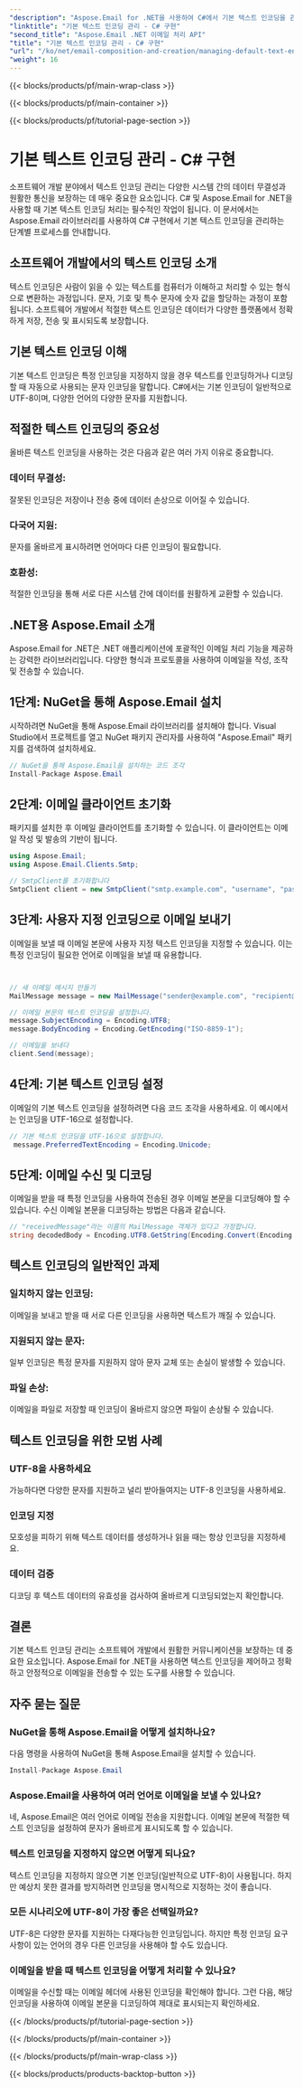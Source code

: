 ```yaml
---
"description": "Aspose.Email for .NET을 사용하여 C#에서 기본 텍스트 인코딩을 관리하는 방법을 알아보세요. 소스 코드와 함께 단계별 지침을 따르고 정확한 데이터 통신을 보장하세요."
"linktitle": "기본 텍스트 인코딩 관리 - C# 구현"
"second_title": "Aspose.Email .NET 이메일 처리 API"
"title": "기본 텍스트 인코딩 관리 - C# 구현"
"url": "/ko/net/email-composition-and-creation/managing-default-text-encoding-csharp-implementation/"
"weight": 16
---
```


{{< blocks/products/pf/main-wrap-class >}}

{{< blocks/products/pf/main-container >}}

{{< blocks/products/pf/tutorial-page-section >}}

# 기본 텍스트 인코딩 관리 - C# 구현


소프트웨어 개발 분야에서 텍스트 인코딩 관리는 다양한 시스템 간의 데이터 무결성과 원활한 통신을 보장하는 데 매우 중요한 요소입니다. C# 및 Aspose.Email for .NET을 사용할 때 기본 텍스트 인코딩 처리는 필수적인 작업이 됩니다. 이 문서에서는 Aspose.Email 라이브러리를 사용하여 C# 구현에서 기본 텍스트 인코딩을 관리하는 단계별 프로세스를 안내합니다.


## 소프트웨어 개발에서의 텍스트 인코딩 소개

텍스트 인코딩은 사람이 읽을 수 있는 텍스트를 컴퓨터가 이해하고 처리할 수 있는 형식으로 변환하는 과정입니다. 문자, 기호 및 특수 문자에 숫자 값을 할당하는 과정이 포함됩니다. 소프트웨어 개발에서 적절한 텍스트 인코딩은 데이터가 다양한 플랫폼에서 정확하게 저장, 전송 및 표시되도록 보장합니다.

## 기본 텍스트 인코딩 이해

기본 텍스트 인코딩은 특정 인코딩을 지정하지 않을 경우 텍스트를 인코딩하거나 디코딩할 때 자동으로 사용되는 문자 인코딩을 말합니다. C#에서는 기본 인코딩이 일반적으로 UTF-8이며, 다양한 언어의 다양한 문자를 지원합니다.

## 적절한 텍스트 인코딩의 중요성

올바른 텍스트 인코딩을 사용하는 것은 다음과 같은 여러 가지 이유로 중요합니다.
### 데이터 무결성:
잘못된 인코딩은 저장이나 전송 중에 데이터 손상으로 이어질 수 있습니다.
### 다국어 지원: 
문자를 올바르게 표시하려면 언어마다 다른 인코딩이 필요합니다.
### 호환성:
적절한 인코딩을 통해 서로 다른 시스템 간에 데이터를 원활하게 교환할 수 있습니다.

## .NET용 Aspose.Email 소개

Aspose.Email for .NET은 .NET 애플리케이션에 포괄적인 이메일 처리 기능을 제공하는 강력한 라이브러리입니다. 다양한 형식과 프로토콜을 사용하여 이메일을 작성, 조작 및 전송할 수 있습니다.

## 1단계: NuGet을 통해 Aspose.Email 설치

시작하려면 NuGet을 통해 Aspose.Email 라이브러리를 설치해야 합니다. Visual Studio에서 프로젝트를 열고 NuGet 패키지 관리자를 사용하여 "Aspose.Email" 패키지를 검색하여 설치하세요.

```csharp
// NuGet을 통해 Aspose.Email을 설치하는 코드 조각
Install-Package Aspose.Email
```

## 2단계: 이메일 클라이언트 초기화

패키지를 설치한 후 이메일 클라이언트를 초기화할 수 있습니다. 이 클라이언트는 이메일 작성 및 발송의 기반이 됩니다.

```csharp
using Aspose.Email;
using Aspose.Email.Clients.Smtp;

// SmtpClient를 초기화합니다
SmtpClient client = new SmtpClient("smtp.example.com", "username", "password");
```

## 3단계: 사용자 지정 인코딩으로 이메일 보내기

이메일을 보낼 때 이메일 본문에 사용자 지정 텍스트 인코딩을 지정할 수 있습니다. 이는 특정 인코딩이 필요한 언어로 이메일을 보낼 때 유용합니다.

```csharp


// 새 이메일 메시지 만들기
MailMessage message = new MailMessage("sender@example.com", "recipient@example.com", "Subject", "Body");

// 이메일 본문의 텍스트 인코딩을 설정합니다.
message.SubjectEncoding = Encoding.UTF8;
message.BodyEncoding = Encoding.GetEncoding("ISO-8859-1");

// 이메일을 보내다
client.Send(message);
```

## 4단계: 기본 텍스트 인코딩 설정

이메일의 기본 텍스트 인코딩을 설정하려면 다음 코드 조각을 사용하세요. 이 예시에서는 인코딩을 UTF-16으로 설정합니다.

```csharp
// 기본 텍스트 인코딩을 UTF-16으로 설정합니다.
 message.PreferredTextEncoding = Encoding.Unicode;
```

## 5단계: 이메일 수신 및 디코딩

이메일을 받을 때 특정 인코딩을 사용하여 전송된 경우 이메일 본문을 디코딩해야 할 수 있습니다. 수신 이메일 본문을 디코딩하는 방법은 다음과 같습니다.

```csharp
// "receivedMessage"라는 이름의 MailMessage 객체가 있다고 가정합니다.
string decodedBody = Encoding.UTF8.GetString(Encoding.Convert(Encoding.GetEncoding("ISO-8859-1"), Encoding.UTF8, Encoding.GetEncoding("ISO-8859-1").GetBytes(receivedMessage.Body)));
```

## 텍스트 인코딩의 일반적인 과제

### 일치하지 않는 인코딩: 
이메일을 보내고 받을 때 서로 다른 인코딩을 사용하면 텍스트가 깨질 수 있습니다.
### 지원되지 않는 문자:
일부 인코딩은 특정 문자를 지원하지 않아 문자 교체 또는 손실이 발생할 수 있습니다.
### 파일 손상: 
이메일을 파일로 저장할 때 인코딩이 올바르지 않으면 파일이 손상될 수 있습니다.

## 텍스트 인코딩을 위한 모범 사례

### UTF-8을 사용하세요 
 가능하다면 다양한 문자를 지원하고 널리 받아들여지는 UTF-8 인코딩을 사용하세요.
### 인코딩 지정 
 모호성을 피하기 위해 텍스트 데이터를 생성하거나 읽을 때는 항상 인코딩을 지정하세요.
### 데이터 검증 
 디코딩 후 텍스트 데이터의 유효성을 검사하여 올바르게 디코딩되었는지 확인합니다.

## 결론

기본 텍스트 인코딩 관리는 소프트웨어 개발에서 원활한 커뮤니케이션을 보장하는 데 중요한 요소입니다. Aspose.Email for .NET을 사용하면 텍스트 인코딩을 제어하고 정확하고 안정적으로 이메일을 전송할 수 있는 도구를 사용할 수 있습니다.

## 자주 묻는 질문

### NuGet을 통해 Aspose.Email을 어떻게 설치하나요?

다음 명령을 사용하여 NuGet을 통해 Aspose.Email을 설치할 수 있습니다.
```csharp
Install-Package Aspose.Email
```

### Aspose.Email을 사용하여 여러 언어로 이메일을 보낼 수 있나요?

네, Aspose.Email은 여러 언어로 이메일 전송을 지원합니다. 이메일 본문에 적절한 텍스트 인코딩을 설정하여 문자가 올바르게 표시되도록 할 수 있습니다.

### 텍스트 인코딩을 지정하지 않으면 어떻게 되나요?

텍스트 인코딩을 지정하지 않으면 기본 인코딩(일반적으로 UTF-8)이 사용됩니다. 하지만 예상치 못한 결과를 방지하려면 인코딩을 명시적으로 지정하는 것이 좋습니다.

### 모든 시나리오에 UTF-8이 가장 좋은 선택일까요?

UTF-8은 다양한 문자를 지원하는 다재다능한 인코딩입니다. 하지만 특정 인코딩 요구 사항이 있는 언어의 경우 다른 인코딩을 사용해야 할 수도 있습니다.

### 이메일을 받을 때 텍스트 인코딩을 어떻게 처리할 수 있나요?

이메일을 수신할 때는 이메일 헤더에 사용된 인코딩을 확인해야 합니다. 그런 다음, 해당 인코딩을 사용하여 이메일 본문을 디코딩하여 제대로 표시되는지 확인하세요.

{{< /blocks/products/pf/tutorial-page-section >}}

{{< /blocks/products/pf/main-container >}}

{{< /blocks/products/pf/main-wrap-class >}}

{{< blocks/products/products-backtop-button >}}